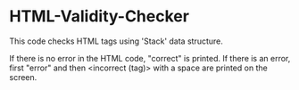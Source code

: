# HTML-Validity-Checker

This code checks HTML tags using 'Stack' data structure.

If there is no error in the HTML code, "correct" is printed. 
If there is an error, first "error" and then <incorrect (tag)> with a space are printed on the screen.

